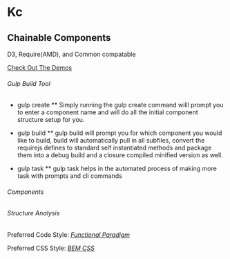 # Kc

## Chainable Components

D3, Require(AMD), and Common compatable

[Check Out The Demos](http://keleko34.github.io/KC/)

###### Gulp Build Tool

* gulp create
** Simply running the gulp create command willl prompt you to enter a component name and will do all the initial component structure setup for you.

* gulp build
** gulp build will prompt you for which component you would like to build, build will automatically pull in all subfiles, convert the requirejs defines to standard self instantiated methods and package them into a debug build and a closure compiled minified version as well.

* gulp task
** gulp task helps in the automated process of making more task with prompts and cli commands

###### Components

###### Structure Analysis

Preferred Code Style: *[Functional Paradigm](https://www.smashingmagazine.com/2014/07/dont-be-scared-of-functional-programming/)*

Preferred CSS Style: *[BEM CSS](https://css-tricks.com/bem-101/)*
